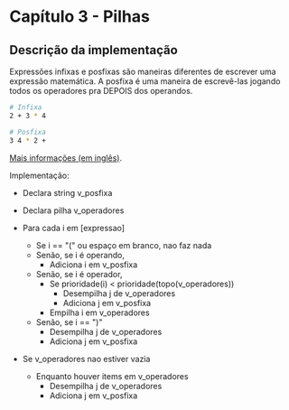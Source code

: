 # Capítulo 3 - Pilhas

## Descrição da implementação

Expressões infixas e posfixas são maneiras diferentes de escrever uma expressão matemática. A posfixa é uma maneira de escrevê-las jogando todos os operadores pra DEPOIS dos operandos.

```sh
# Infixa
2 + 3 * 4

# Posfixa
3 4 * 2 +
```

[Mais informações (em inglês)](https://github.com/ss-c-cpp/infix2postfix).

Implementação:

- Declara string v_posfixa
- Declara pilha v_operadores

- Para cada i em [expressao]
  - Se i == "(" ou espaço em branco, nao faz nada
  - Senão, se i é operando,
    - Adiciona i em v_posfixa
  - Senão, se i é operador,
    - Se prioridade(i) < prioridade(topo(v_operadores))
      - Desempilha j de v_operadores
      - Adiciona j em v_posfixa
    - Empilha i em v_operadores
  - Senão, se i == ")"
    - Desempilha j de v_operadores
    - Adiciona j em v_posfixa
- Se v_operadores nao estiver vazia
  - Enquanto houver items em v_operadores
    - Desempilha j de v_operadores
    - Adiciona j em v_posfixa
